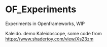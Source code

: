 # OF_Experiments
Experiments in Openframeworks, WIP


Kaleido.
demo Kaleidoscope,
some code from https://www.shadertoy.com/view/Xs23zm

